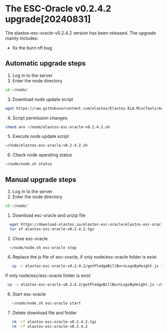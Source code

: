 # The ESC-Oracle v0.2.4.2 upgrade[20240831]

The elastos-esc-oracle-v0.2.4.2 version has been released. The upgrade mainly includes:
- fix the burn nft bug

## Automatic upgrade steps

1. Log in to the server
2. Enter the node directory

```bash
cd ~/node/
```

3. Download node update script

```bash
wget https://raw.githubusercontent.com/elastos/Elastos.ELA.MiscTools/master/upgrade/esc-oracle/elastos-esc-oracle-v0.2.4.2.sh
```

4. Script permission changes

```bash
chmod a+x ~/node/elastos-esc-oracle-v0.2.4.2.sh
```

5. Execute node update script

```bash
~/node/elastos-esc-oracle-v0.2.4.2.sh
```

6. Check node operating status

```bash
~/node/node.sh status
```

## Manual upgrade steps
1. Log in to the server
2. Enter the node directory

```bash
cd ~/node/
```

1. Download esc-oracle and unzip file

```bash
  wget https://download.elastos.io/elastos-esc-oracle/elastos-esc-oracle-v0.2.4.2/elastos-esc-oracle-v0.2.4.2.tgz
  tar xf elastos-esc-oracle-v0.2.4.2.tgz
```

2. Close esc-oracle
```bash
  ~/node/node.sh esc-oracle stop
```   
4. Replace the js file of esc-oracle,
   if only node/esc-oracle folder is exist
```bash
   cp -v elastos-esc-oracle-v0.2.4.2/getPledgeBillBurnLogsByHeight.js ~/node/esc-oracle/
```
  if only node/esc/esc-oracle folder is exist
  ```bash
   cp -v elastos-esc-oracle-v0.2.4.2/getPledgeBillBurnLogsByHeight.js ~/node/esc-oracle/
  ```
  
6. Start esc-oracle
```bash
   ~/node/node.sh esc-oracle start
```
7. Delete download file and folder
```bash
   rm -rf elastos-esc-oracle-v0.2.4.2.tgz
   rm -rf elastos-esc-oracle-v0.2.4.2
``` 
